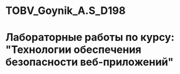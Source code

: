 # TOBV_Goynik_A.S_D198
# Лабораторные работы по курсу: "Технологии обеспечения безопасности веб-приложений"
